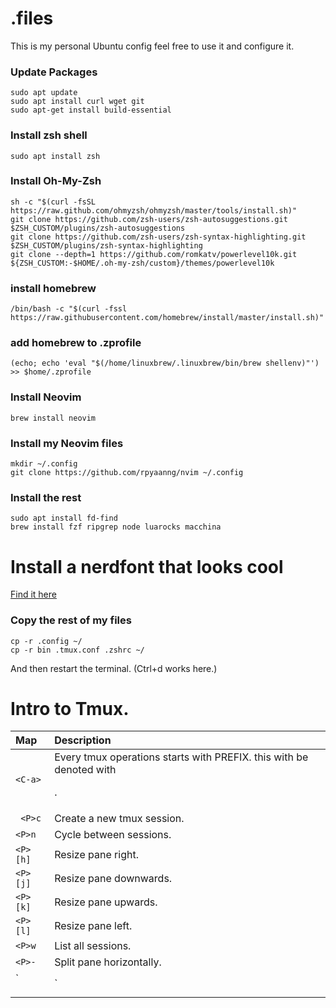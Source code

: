 # .files
This is my personal Ubuntu config feel free to use it and configure it.

### Update Packages
```
sudo apt update
sudo apt install curl wget git
sudo apt-get install build-essential
```
### Install zsh shell 
```
sudo apt install zsh
```
### Install Oh-My-Zsh
```
sh -c "$(curl -fsSL https://raw.github.com/ohmyzsh/ohmyzsh/master/tools/install.sh)"
git clone https://github.com/zsh-users/zsh-autosuggestions.git $ZSH_CUSTOM/plugins/zsh-autosuggestions
git clone https://github.com/zsh-users/zsh-syntax-highlighting.git $ZSH_CUSTOM/plugins/zsh-syntax-highlighting
git clone --depth=1 https://github.com/romkatv/powerlevel10k.git ${ZSH_CUSTOM:-$HOME/.oh-my-zsh/custom}/themes/powerlevel10k
```
### install homebrew
```
/bin/bash -c "$(curl -fssl https://raw.githubusercontent.com/homebrew/install/master/install.sh)"
```
### add homebrew to .zprofile
```
(echo; echo 'eval "$(/home/linuxbrew/.linuxbrew/bin/brew shellenv)"') >> $home/.zprofile
```
### Install Neovim
```
brew install neovim
```

### Install my Neovim files
```
mkdir ~/.config
git clone https://github.com/rpyaanng/nvim ~/.config 
```

### Install the rest
```
sudo apt install fd-find
brew install fzf ripgrep node luarocks macchina
```

# Install a nerdfont that looks cool
[Find it here](https://github.com/ryanoasis/nerd-fonts/tree/master)


### Copy the rest of my files
```
cp -r .config ~/
cp -r bin .tmux.conf .zshrc ~/
```

And then restart the terminal. (Ctrl+d works here.)

# Intro to Tmux.

| Map | Description |
| :---- | :---- |
| ` <C-a> ` | Every tmux operations starts with PREFIX. this with be denoted with <P>. |
| ` <P>c` | Create a new tmux session. |
| ` <P>n ` | Cycle between sessions. |
| ` <P>[h] ` | Resize pane right. |
| ` <P>[j] ` | Resize pane downwards. |
| ` <P>[k] ` | Resize pane upwards. |
| ` <P>[l] ` | Resize pane left. |
| ` <P>w ` | List all sessions. |
| ` <P>- ` | Split pane horizontally. |
| ` <P>| ` | Split pane vertically. |
